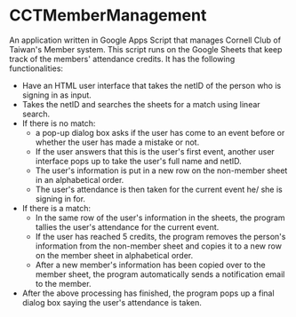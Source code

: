# CCTMemberManagement
An application written in Google Apps Script that manages Cornell Club of Taiwan's Member system.
This script runs on the Google Sheets that keep track of the members' attendance credits. It has the following functionalities:
* Have an HTML user interface that takes the netID of the person who is signing in as input.
* Takes the netID and searches the sheets for a match using linear search.
* If there is no match:
	* a pop-up dialog box asks if the user has come to an event before or whether the user has made a mistake or not.
	* If the user answers that this is the user's first event, another user interface pops up to take the user's full name and netID.
	* The user's information is put in a new row on the non-member sheet in an alphabetical order.
	* The user's attendance is then taken for the current event he/ she is signing in for.
* If there is a match:
	* In the same row of the user's information in the sheets, the program tallies the user's attendance for the current event.
	* If the user has reached 5 credits, the program removes the person's information from the non-member sheet and copies it to a new row on the member sheet in alphabetical order.
	* After a new member's information has been copied over to the member sheet, the program automatically sends a notification email to the member.
* After the above processing has finished, the program pops up a final dialog box saying the user's attendance is taken.	